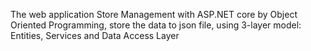 The web application Store Management with ASP.NET core by Object Oriented Programming, store the data to json file, using 3-layer model: Entities, Services and Data Access Layer

